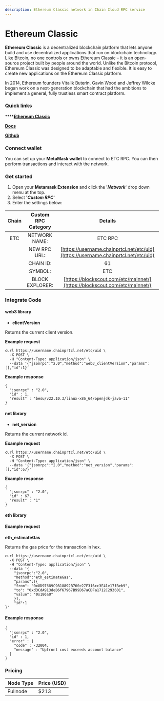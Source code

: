 ```yaml
---
description: Ethereum Classic network in Chain Cloud RPC service
---
```


# Ethereum Classic

**Ethereum Classic** is a decentralized blockchain platform that lets anyone build and use decentralized applications that run on blockchain technology. Like Bitcoin, no one controls or owns Ethereum Classic – it is an open-source project built by people around the world. Unlike the Bitcoin protocol, Ethereum Classic was designed to be adaptable and flexible. It is easy to create new applications on the Ethereum Classic platform.

In 2014, Ethereum founders Vitalik Buterin, Gavin Wood and Jeffrey Wilcke began work on a next-generation blockchain that had the ambitions to implement a general, fully trustless smart contract platform.

### Quick links[​](https://docs.chain.com/docs/cloud/supported-chains/ethereum-classic/#quick-links) <a href="#quick-links" id="quick-links"></a>

****[**Ethereum Classic**](https://ethereumclassic.org/)

****[**Docs**](https://docs.ethereumclassic.org/)****

****[**Github**](https://github.com/etclabscore)****

### Connect wallet[​](https://docs.chain.com/docs/cloud/supported-chains/ethereum-classic/#connect-wallet) <a href="#connect-wallet" id="connect-wallet"></a>

You can set up your **MetaMask wallet** to connect to ETC RPC. You can then perform transactions and interact with the network.

### Get started[​](https://docs.chain.com/docs/cloud/supported-chains/ethereum-classic/#get-started) <a href="#get-started" id="get-started"></a>

1. Open your **Metamask Extension** and click the '_**Network**_' drop down menu at the top.
2. Select '_**Custom RPC**_'
3. Enter the settings below:

| Chain | Custom RPC Category |                                   Details                                    |
| :---: | :-----------------: | :--------------------------------------------------------------------------: |
|  ETC  |    NETWORK NAME:    |                                   ETC RPC                                    |
|       |    NEW RPC URL:     | [https://username.chainprtcl.net/etc/uid](https://username.chainprtcl.net/etc/uid) |
|       |      CHAIN ID:      |                                      61                                      |
|       |       SYMBOL:       |                                     ETC                                      |
|       |   BLOCK EXPLORER:   |  [https://blockscout.com/etc/mainnet/](https://blockscout.com/etc/mainnet/)  |

### Integrate Code[​](https://docs.chain.com/docs/cloud/supported-chains/ethereum-classic/#integrate-code) <a href="#integrate-code" id="integrate-code"></a>

#### web3 library[​](https://docs.chain.com/docs/cloud/supported-chains/ethereum-classic/#web3-library) <a href="#web3-library" id="web3-library"></a>

* **clientVersion**

Returns the current client version.

**Example request**[**​**](https://docs.chain.com/docs/cloud/supported-chains/ethereum-classic/#example-request)

```
curl https://username.chainprtcl.net/etc/uid \
  -X POST \
  -H "Content-Type: application/json" \
  --data '{"jsonrpc":"2.0","method":"web3_clientVersion","params":[],"id":1}'
```

**Example response**[**​**](https://docs.chain.com/docs/cloud/supported-chains/ethereum-classic/#example-response)

```
{
  "jsonrpc" : "2.0",
  "id" : 1,
  "result" : "besu/v22.10.3/linux-x86_64/openjdk-java-11"
}
```

#### net library[​](https://docs.chain.com/docs/cloud/supported-chains/ethereum-classic/#net-library) <a href="#net-library" id="net-library"></a>

* **net\_version**

Returns the current network id.

**Example request**[**​**](https://docs.chain.com/docs/cloud/supported-chains/ethereum-classic/#example-request-1)

```
curl https://username.chainprtcl.net/etc/uid \
  -X POST \
  -H "Content-Type: application/json" \
  --data '{"jsonrpc":"2.0","method":"net_version","params":[],"id":67}'
```

**Example response**[**​**](https://docs.chain.com/docs/cloud/supported-chains/ethereum-classic/#example-response-1)

```
{
  "jsonrpc" : "2.0",
  "id" : 67,
  "result" : "1"
}
```

#### eth library[​](https://docs.chain.com/docs/cloud/supported-chains/ethereum-classic/#eth-library) <a href="#eth-library" id="eth-library"></a>

#### Example request[​](https://docs.chain.com/docs/cloud/supported-chains/ethereum-classic/#example-request-2) <a href="#example-request-2" id="example-request-2"></a>

**eth\_estimateGas**

Returns the gas price for the transaction in hex.

```
curl https://username.chainprtcl.net/etc/uid \
  -X POST \
  -H "Content-Type: application/json" \
  --data '{
    "jsonrpc":"2.0",
    "method":"eth_estimateGas",
    "params":[{
    "from": "0x8D97689C9818892B700e27F316cc3E41e17fBeb9",
    "to": "0xd3CdA913deB6f67967B99D67aCDFa1712C293601",
    "value": "0x186a0"
    }],
    "id":1
}'
```

#### Example response[​](https://docs.chain.com/docs/cloud/supported-chains/ethereum-classic/#example-response-2) <a href="#example-response-2" id="example-response-2"></a>

```
{
  "jsonrpc" : "2.0",
  "id" : 1,
  "error" : {
    "code" : -32004,
    "message" : "Upfront cost exceeds account balance"
  }
}
```

### Pricing[​](https://docs.chain.com/docs/cloud/supported-chains/cronos/#pricing) <a href="#pricing" id="pricing"></a>

| Node Type             | Price (USD)          |
| --------------------- | ---------------------|
| Fullnode              | $213                 |